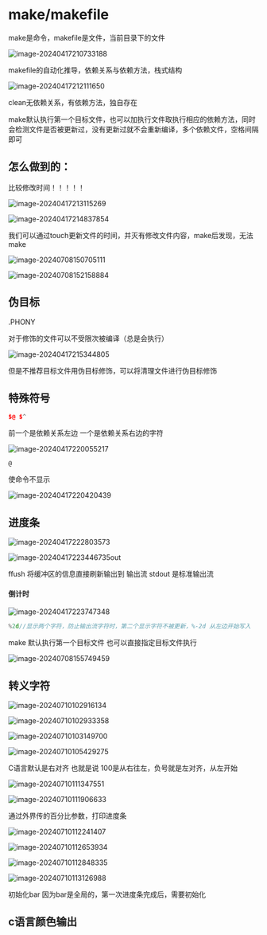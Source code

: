# make/makefile

make是命令，makefile是文件，当前目录下的文件

![image-20240417210733188](../c++_note/picture/image-20240417210733188.png)

makefile的自动化推导，依赖关系与依赖方法，栈式结构

![image-20240417212111650](../c++_note/picture/image-20240417212111650.png)

clean无依赖关系，有依赖方法，独自存在

make默认执行第一个目标文件，也可以加执行文件取执行相应的依赖方法，同时会检测文件是否被更新过，没有更新过就不会重新编译，多个依赖文件，空格间隔即可

## 怎么做到的：

比较修改时间！！！！！

![image-20240417213115269](../c++_note/picture/image-20240417213115269.png)

![image-20240417214837854](../c++_note/picture/image-20240417214837854.png)

我们可以通过touch更新文件的时间，并灭有修改文件内容，make后发现，无法make

![image-20240708150705111](../c++_note/picture/image-20240708150705111.png)



![image-20240708152158884](../c++_note/picture/image-20240708152158884.png)

## 伪目标

.PHONY

对于修饰的文件可以不受限次被编译（总是会执行）

![image-20240417215344805](../c++_note/picture/image-20240417215344805.png)

但是不推荐目标文件用伪目标修饰，可以将清理文件进行伪目标修饰

## 特殊符号

```c++
$@ $^
```

前一个是依赖关系左边  一个是依赖关系右边的字符

![image-20240417220055217](../c++_note/picture/image-20240417220055217.png)

```
@
```

使命令不显示

![image-20240417220420439](../c++_note/picture/image-20240417220420439.png)

## 进度条

![image-20240417222803573](../c++_note/picture/image-20240417222803573.png)

![image-20240417223446735](../c++_note/picture/image-20240417223446735.png)out

ffush  将缓冲区的信息直接刷新输出到 输出流  stdout 是标准输出流

#### 倒计时

![image-20240417223747348](../c++_note/picture/image-20240417223747348.png)

```c++
%2d//显示两个字符，防止输出流字符时，第二个显示字符不被更新，%-2d 从左边开始写入
```

make 默认执行第一个目标文件  也可以直接指定目标文件执行

![image-20240708155749459](../c++_note/picture/image-20240708155749459.png)

## 转义字符

![image-20240710102916134](../c++_note/picture/image-20240710102916134.png)



![image-20240710102933358](../c++_note/picture/image-20240710102933358.png)

![image-20240710103149700](../c++_note/picture/image-20240710103149700.png)

![image-20240710105429275](../c++_note/picture/image-20240710105429275.png)

C语言默认是右对齐 也就是说 100是从右往左，负号就是左对齐，从左开始

![image-20240710111347551](../c++_note/picture/image-20240710111347551.png)

![image-20240710111906633](../c++_note/picture/image-20240710111906633.png)

通过外界传的百分比参数，打印进度条

![image-20240710112241407](../c++_note/picture/image-20240710112241407.png)

![image-20240710112653934](../c++_note/picture/image-20240710112653934.png)

![image-20240710112848335](../c++_note/picture/image-20240710112848335.png)

![image-20240710113126988](../c++_note/picture/image-20240710113126988.png)

初始化bar 因为bar是全局的，第一次进度条完成后，需要初始化

## c语言颜色输出
